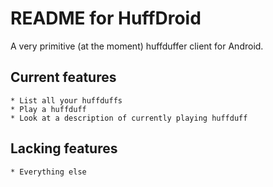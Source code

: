README for HuffDroid
====================

A very primitive (at the moment) huffduffer client for Android.

Current features
----------------

	* List all your huffduffs
	* Play a huffduff
	* Look at a description of currently playing huffduff
	
Lacking features
----------------

	* Everything else